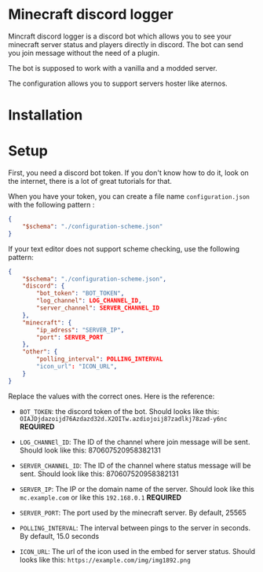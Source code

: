 # Minecraft discord logger

Mincraft discord logger is a discord bot which allows you to see your minecraft server status and players directly in discord.
The bot can send you join message without the need of a plugin.

The bot is supposed to work with a vanilla and a modded server.

The configuration allows you to support servers hoster like aternos.

# Installation


# Setup

First, you need a discord bot token. If you don't know how to do it, look on the internet, there is a lot of great tutorials for that.

When you have your token, you can create a file name `configuration.json` with the following pattern :
```json
{
    "$schema": "./configuration-scheme.json"
}
```

If your text editor does not support scheme checking, use the following pattern:
```json
{
    "$schema": "./configuration-scheme.json",
    "discord": {
        "bot_token": "BOT_TOKEN",
        "log_channel": LOG_CHANNEL_ID,
        "server_channel": SERVER_CHANNEL_ID
    },
    "minecraft": {
        "ip_adress": "SERVER_IP",
        "port": SERVER_PORT
    },
    "other": {
        "polling_interval": POLLING_INTERVAL
        "icon_url": "ICON_URL",
    }
}
```
Replace the values with the correct ones. Here is the reference:
* `BOT_TOKEN`: the discord token of the bot. Should looks like this: `OIAJDjdazoijd76Azdazd32d.X2OITw.azdiojoij87zadlkj78zad-y6nc` **REQUIRED**
* `LOG_CHANNEl_ID`: The ID of the channel where join message will be sent. Should look like this: 870607520958382131
* `SERVER_CHANNEL_ID`: The ID of the channel where status message will be sent. Should look like this: 870607520958382131

* `SERVER_IP`: The IP or the domain name of the server. Should look like this `mc.example.com` or like this `192.168.0.1` **REQUIRED**
*  `SERVER_PORT`: The port used by the minecraft server. By default, 25565

* `POLLING_INTERVAL`: The interval between pings to the server in seconds. By default, 15.0 seconds
* `ICON_URL`: The url of the icon used in the embed for server status. Should looks like this: `https://example.com/img/img1892.png`